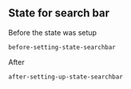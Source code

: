 ## State for search bar

Before the state was setup 

`before-setting-state-searchbar`

After

`after-setting-up-state-searchbar`

